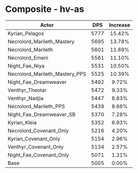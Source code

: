 # Composite - hv-as
| Actor | DPS | Increase |
|---|:---:|:---:|
|Kyrian_Pelagos|5777|15.42%|
|Necrolord_Marileth_Mastery|5695|13.78%|
|Necrolord_Marileth|5601|11.89%|
|Necrolord_Emeni|5561|11.10%|
|Night_Fae_Niya|5531|10.50%|
|Necrolord_Marileth_Mastery_PPS|5525|10.39%|
|Night_Fae_Dreamweaver|5492|9.72%|
|Venthyr_Theotar|5472|9.33%|
|Venthyr_Nadjia|5447|8.83%|
|Necrolord_Marileth_PPS|5439|8.66%|
|Night_Fae_Dreamweaver_SB|5370|7.28%|
|Kyrian_Kleia|5352|6.93%|
|Necrolord_Covenant_Only|5216|4.20%|
|Kyrian_Covenant_Only|5154|2.96%|
|Venthyr_Covenant_Only|5134|2.57%|
|Night_Fae_Covenant_Only|5071|1.31%|
|Base|5005|0.00%|
